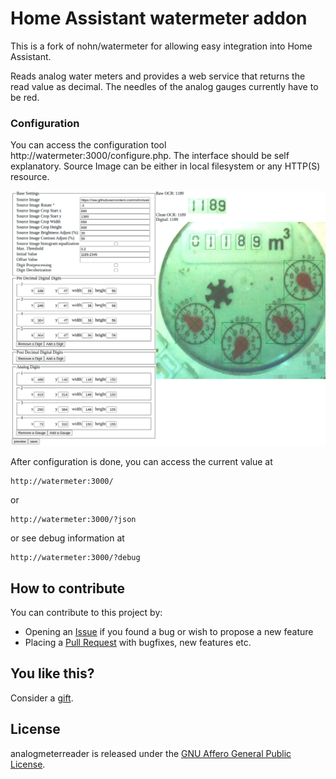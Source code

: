 # Home Assistant watermeter addon
This is a fork of nohn/watermeter for allowing easy integration into Home Assistant.

Reads analog water meters and provides a web service that returns the read value as decimal. The needles of the analog gauges currently have to be red.

### Configuration

You can access the configuration tool http://watermeter:3000/configure.php. The interface should be self explanatory. Source Image can be either in local filesystem or any HTTP(S) resource.

![Configuration GUI Screenshot](doc/configure.png)

After configuration is done, you can access the current value at

    http://watermeter:3000/

or

    http://watermeter:3000/?json

or see debug information at

    http://watermeter:3000/?debug

## How to contribute

You can contribute to this project by:

* Opening an [Issue](https://github.com/nohn/watermeter/issues) if you found a bug or wish to propose a new feature
* Placing a [Pull Request](https://github.com/nohn/watermeter/pulls) with bugfixes, new features etc.

## You like this?

Consider a [gift](https://www.amazon.de/hz/wishlist/ls/3HYH6NR8ZI0WI?ref_=wl_share).

## License

analogmeterreader is released under the [GNU Affero General Public License](LICENSE).

